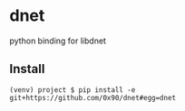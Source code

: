 # dnet
python binding for libdnet

## Install

```
(venv) project $ pip install -e git+https://github.com/0x90/dnet#egg=dnet
```
